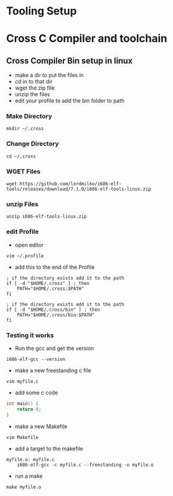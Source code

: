 # Tooling Setup

# Cross C Compiler and toolchain

## Cross Compiler Bin setup in linux

- make a dir to put the files in
- cd in to that dir
- wget the zip file
- unzip the files
- edit your profile to add the bin folder to path


### Make Directory
```
mkdir ~/.cross
```

### Change Directory
```
cd ~/.cross
```

### WGET Files
```
wget https://github.com/lordmilko/i686-elf-tools/releases/download/7.1.0/i686-elf-tools-linux.zip
```

### unzip Files
```
unzip i686-elf-tools-linux.zip
```

### edit Profile
- open editor

```
vim ~/.profile
```

- add this to the end of the Profile

```
; if the directory exists add it to the path
if [ -d "$HOME/.cross" ] ; then
    PATH="$HOME/.cross:$PATH"
fi

; if the directory exists add it to the path
if [ -d "$HOME/.cross/bin" ] ; then
    PATH="$HOME/.cross/bin:$PATH"
fi
```

### Testing it works

- Run the gcc and get the version

```
i686-elf-gcc --version
```

- make a new freestanding c file

```
vim myfile.c
```

- add some c code

```C
int main() {
    return 0;
}
```

- make a new Makefile

```
vim Makefile
```

- add a target to the makefile

```
myfile.o: myfile.c
    i686-elf-gcc -c myfile.c --freestanding -o myfile.o
```

- run a make

```
make myfile.o
```
